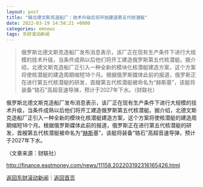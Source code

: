 ```yaml
---
layout: post
title: "俄北德文斯克造船厂：技术升级后将开始建造第五代核潜艇"
date: 2022-03-19 14:58:21 +0800
categories: emnews
tags: 东财滚动新闻
---
```

> 俄罗斯北德文斯克造船厂发布消息表示，该厂正在现有生产条件下进行大规模的技术升级，当条件成熟以后他们将开工建造俄罗斯第五代核潜艇。据介绍，北德文斯克造船厂正引入一种全新的模块化核潜艇建造方案，这个方案将使核潜艇的建造周期缩短18个月。根据俄罗斯媒体此前的报道，俄罗斯正在进行第五代核潜艇的研发，首艘第五代核潜艇被命名为“赫斯基”，该艇将装备“锆石”高超音速导弹，预计于2027年下水。（财联社）

<p>俄罗斯北德文斯克造船厂发布消息表示，该厂正在现有生产条件下进行大规模的技术升级，当条件成熟以后他们将开工建造俄罗斯第五代核潜艇。据介绍，北德文斯克造船厂正引入一种全新的模块化核潜艇建造方案，这个方案将使核潜艇的建造周期缩短18个月。根据俄罗斯媒体此前的报道，俄罗斯正在进行第五代核潜艇的研发，首艘第五代核潜艇被命名为“<span id="stock_106.HES"><a href="http://quote.eastmoney.com/unify/r/106.HES" class="keytip" data-code="106,HES">赫斯</a></span><span id="quote_106.HES"></span>基”，该艇将装备“锆石”高超音速导弹，预计于2027年下水。</p><p></p><p class="em_media">（文章来源：财联社）</p>

<http://finance.eastmoney.com/news/11158,202203192316165426.html>

[返回东财滚动新闻](//finews.withounder.com/emnews/)｜[返回首页](//finews.withounder.com/)